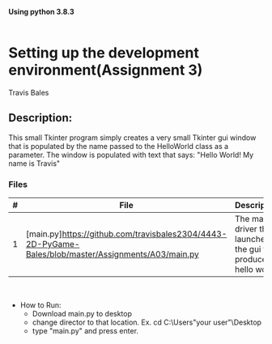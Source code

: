 **Using python 3.8.3**
<br>
<br>

# Setting up the development environment(Assignment 3)
Travis Bales

## Description:
This small Tkinter program simply creates a very small Tkinter gui window that is populated by the name passed to the HelloWorld class as a parameter. The window is populated with text that says: "Hello World! My name is Travis"

### Files

|   #   | File            | Description                                        |
| :---: | --------------- | -------------------------------------------------- |
|1| [main.py]https://github.com/travisbales2304/4443-2D-PyGame-Bales/blob/master/Assignments/A03/main.py |The main driver that launches the gui to produce hello world|

<br>

- How to Run:
  - Download main.py to desktop
  - change director to that location. Ex. cd C:\Users\"your user"\Desktop
  - type "main.py" and press enter.

